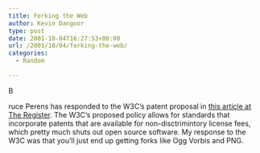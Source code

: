 ```yaml
---
title: Forking the Web
author: Kevin Dangoor
type: post
date: 2001-10-04T16:27:53+00:00
url: /2001/10/04/forking-the-web/
categories:
  - Random

---
```

B
  
<!--more-->


  
ruce Perens has responded to the W3C&#8217;s patent proposal in [this article at The Register][1]. The W3C&#8217;s proposed policy allows for standards that incorporate patents that are available for non-disctrimintory license fees, which pretty much shuts out open source software. My response to the W3C was that you&#8217;ll just end up getting forks like Ogg Vorbis and PNG.

 [1]: http://www.theregister.co.uk/content/6/21994.html